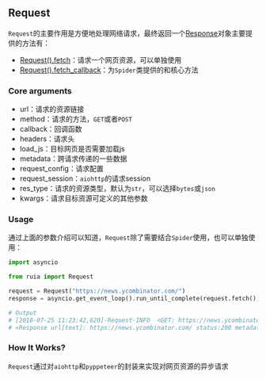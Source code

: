 ## Request
`Request`的主要作用是方便地处理网络请求，最终返回一个[Response](./response.md)对象主要提供的方法有：
- [Request().fetch](https://github.com/howie6879/ruia/blob/master/ruia/request.py)：请求一个网页资源，可以单独使用
- [Request().fetch_callback](https://github.com/howie6879/ruia/blob/master/ruia/request.py)：为`Spider`类提供的和核心方法

### Core arguments
- url：请求的资源链接
- method：请求的方法，`GET`或者`POST`
- callback：回调函数
- headers：请求头
- load_js：目标网页是否需要加载js
- metadata：跨请求传递的一些数据
- request_config：请求配置
- request_session：`aiohttp`的请求session
- res_type：请求的资源类型，默认为`str`，可以选择`bytes`或`json`
- kwargs：请求目标资源可定义的其他参数

### Usage

通过上面的参数介绍可以知道，`Request`除了需要结合`Spider`使用，也可以单独使用：

```python
import asyncio

from ruia import Request

request = Request("https://news.ycombinator.com/")
response = asyncio.get_event_loop().run_until_complete(request.fetch())

# Output
# [2018-07-25 11:23:42,620]-Request-INFO  <GET: https://news.ycombinator.com/>
# <Response url[text]: https://news.ycombinator.com/ status:200 metadata:{}>
```

### How It Works?
`Request`通过对`aiohttp`和`pyppeteer`的封装来实现对网页资源的异步请求
